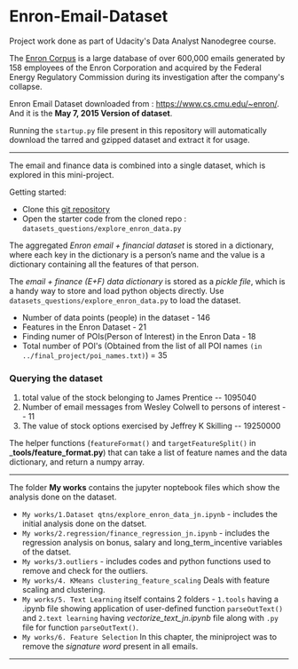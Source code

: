 # Enron-Email-Dataset
Project work done as part of Udacity's  Data Analyst Nanodegree course.

The [Enron Corpus](https://en.wikipedia.org/wiki/Enron_Corpus) is a large database of over 600,000 emails generated by 158 employees of the Enron Corporation and acquired by the Federal Energy Regulatory Commission during its investigation after the company's collapse.

Enron Email Dataset downloaded from : https://www.cs.cmu.edu/~enron/.  
And it is the __May 7, 2015 Version of dataset__.

Running the `startup.py` file present in this repository will automatically download the tarred and gzipped dataset and extract it for usage.  

***
 The email and finance data is combined into a single dataset, which is explored in this mini-project.

Getting started:

- Clone this [git repository](https://github.com/udacity/ud120-projects)
- Open the starter code from the cloned repo : ```datasets_questions/explore_enron_data.py```

The aggregated _Enron email + financial dataset_ is stored in a dictionary, where each key in the dictionary is a person’s name and the value is a dictionary containing all the features of that person.   
 
The _email + finance (E+F) data dictionary_ is stored as a _pickle file_, which is a handy way to store and load python objects directly. Use ```datasets_questions/explore_enron_data.py``` to load the dataset.

* Number of data points (people) in the dataset - 146
* Features in the Enron Dataset - 21  
* Finding numer of POIs(Person of Interest) in the Enron Data - 18
* Total number of POI's (Obtained from the list of all POI names ```(in ../final_project/poi_names.txt)```) = 35

### Querying the dataset
1.  total value of the stock belonging to James Prentice -- 1095040
2.  Number of email messages from Wesley Colwell to persons of interest -- 11
3.  The value of stock options exercised by Jeffrey K Skilling -- 19250000


The helper functions (```featureFormat()``` and ```targetFeatureSplit()``` in ___tools/feature_format.py__) that can take a list of feature names and the data dictionary, and return a numpy array.

***

The folder __My works__ contains the jupyter noptebook files which show the analysis done on the dataset.  
* ```My works/1.Dataset qtns/explore_enron_data_jn.ipynb``` - includes the initial analysis done on the datset.
* ```My works/2.regression/finance_regression_jn.ipynb``` - includes the regression analysis on bonus, salary and long_term_incentive variables of the datset.  
* ```My works/3.outliers``` - includes codes and python functions used to remove and check for the outliers.  
* ```My works/4. KMeans clustering_feature_scaling``` Deals with feature scaling and clustering.  
* ```My works/5. Text Learning``` itself contains 2 folders - ```1.tools``` having a .ipynb file showing application of user-defined function ```parseOutText()``` and ```2.text learning``` having _vectorize_text_jn.ipynb_ file along with ```.py``` file for function ```parseOutText()```.
* ```My works/6. Feature Selection``` In this chapter, the miniproject was to remove the _signature word_ present in all emails.  

***

